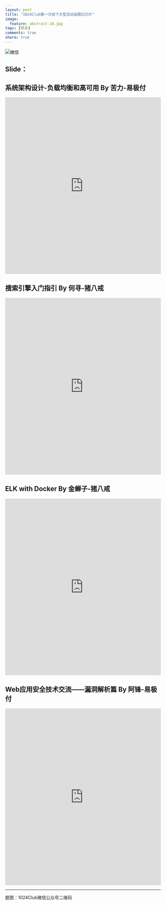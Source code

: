 ```yaml
---
layout: post
title: "1024Club第一次线下大型活动话题幻灯片"
image:
  feature: abstract-10.jpg
tags: [聚会]
comments: true
share: true
---
```


![微信](http://pic.yupoo.com/peigen123_v/Eoy1EbLh/hj0LC.jpg)


## Slide：

## 系统架构设计-负载均衡和高可用 By 苦力-易极付
<iframe width="100%" height="570" src="http://share.csdn.net/frame/12338" frameborder="0" allowfullscreen="allowfullscreen">ddd</iframe>

## 搜索引擎入门指引 By 何寻-猪八戒
<iframe width="100%" height="570" src="http://share.csdn.net/frame/12339" frameborder="0" allowfullscreen="allowfullscreen">ddd</iframe>

## ELK with Docker By 金蝉子-猪八戒
<iframe width="100%" height="570" src="http://share.csdn.net/frame/12407" frameborder="0" allowfullscreen="allowfullscreen">ddd</iframe>

## Web应用安全技术交流——漏洞解析篇 By 阿锋-易极付
<iframe width="100%" height="570" src="http://share.csdn.net/frame/12511" frameborder="0" allowfullscreen="allowfullscreen">ddd</iframe>


---
题图：1024Club微信公众号二维码